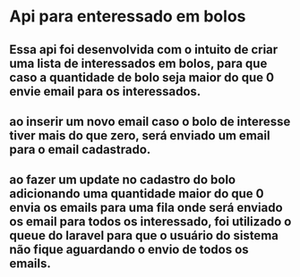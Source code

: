 # Api para enteressado em bolos

## Essa api foi desenvolvida com o intuito de criar uma lista de interessados em bolos, para que caso a quantidade de bolo seja maior do que 0 envie email para os interessados.
## ao inserir um novo email caso o bolo de interesse tiver mais do que zero, será enviado um email para o email cadastrado.
## ao fazer um update no cadastro do bolo adicionando uma quantidade maior do que 0 envia os emails para uma fila onde será enviado os email para todos os interessado, foi utilizado o queue do laravel para que o usuário do sistema não fique aguardando o envio de todos os emails.

